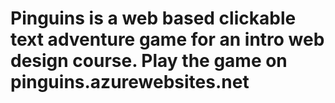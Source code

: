 # Pinguins is a web based clickable text adventure game for an intro web design course. Play the game on pinguins.azurewebsites.net
